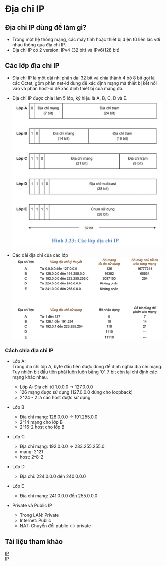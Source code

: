 # Địa chỉ IP
## Địa chỉ IP dùng để làm gì?
* Trong một hệ thống mạng, các máy tính hoặc thiết bị điện tử liên lạc với nhau thông qua địa chỉ IP.   
* Địa chỉ IP có 2 version: IPv4 (32 bit) và IPv6(128 bit)

## Các lớp địa chỉ IP
* Địa chỉ IP là một dải nhị phân dài 32 bit và chia thành 4 bộ 8 bit gọi là các Octet, gồm phần net-id dùng để xác định mạng mà thiết bị kết nối vào và phần host-id để xác định thiết bị của mạng đó.   
* Địa chỉ IP được chia làm 5 lớp, ký hiệu là A, B, C, D và E.
![](./images/z3426647012153_673d76ca44998ebc81ca5364a38dd9b7.jpg)    

* Các dải địa chỉ của các lớp
![](../CCNA/images/z3426657099667_b9e62f8d508936e042dee5eca5910071.jpg)

### Cách chia địa chỉ IP
* Lớp A:    
Trong địa chỉ lớp A, byte đầu tiên được dùng để định nghĩa địa chỉ mạng. Tuy
nhiên bit đầu tiên phải luôn luôn bằng ‘0’. 7 bit còn lại chỉ định các mạng khác nhau.     
    * Lớp A: Địa chỉ từ 1.0.0.0 -> 127.0.0.0
    * 126 mạng được sử dụng (127.0.0.0 dùng cho loopback)
    * 2^24 - 2 là các host được sử dụng

* Lớp B   
    * Địa chỉ mạng: 128.0.0.0 -> 191.255.0.0
    * 2^14 mạng cho lớp B
    * 2^16-2 host cho lớp B

* Lớp C
    * Địa chỉ mạng: 192.0.0.0 -> 233.255.255.0
    * mạng: 2^21 
    * host: 2^8-2

* Lớp D
    * Địa chỉ: 224.0.0.0 đến 240.0.0.0

* Lớp E
    * Địa chỉ mạng: 241.0.0.0 đến 255.0.0.0

* Private và Public IP
    * Trong LAN: Private
    * Internet: Public
    * NAT: Chuyển đổi public <-> private

## Tài liệu tham khảo
[IP](https://cuongquach.com/tu-hoc-ccna-dia-chi-ip-la-gi.html)   
[IP](https://securityzone.vn/t/bai-5-tim-hieu-dia-chi-ipv4.97/)
